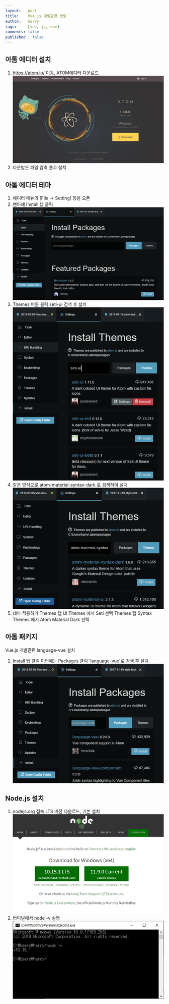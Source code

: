 ```yaml
---
layout:   post
title:    Vue.js 개발환경 셋팅
author:   harry
tags:     [vue, js, dev]
comments: false
published : false
---
```

<!-- Start Writing Below in Markdown -->
## 아톰 에디터 설치
1. https://atom.io/ 이동, ATOM에디터 다운로드
![atom_01](/images/vue_atom/atom_01.png)
2. 다운받은 파일 압축 풀고 설치

## 아톰 에디터 테마
1. 에디터 메뉴의 [File -> Setting] 창을 오픈
2. 맨아래 Install 탭 클릭
![atom_02](/images/vue_atom/atom_02.png)
3. Themes 버튼 클릭 seti-ui 검색 후 설치
![atom_03](/images/vue_atom/atom_03.png)
4. 같은 방식으로 atom-material-syntax-dark 로 검색하여 설치
![atom_04](/images/vue_atom/atom_04.png)
5. 테마 적용하기
Themes 탭 UI Themes 에서 Seti 선택
Themes 탭 Syntax Themes 에서 Atom Material Dark 선택

## 아톰 패키지
Vue.js 개발관련 language-vue 설치
1. Install 탭 클릭 이번에는 Packages 클릭 'language-vue'로 검색 후 설치
![atom_05](/images/vue_atom/atom_05.png)

## Node.js 설치
1. nodejs.org 접속 LTS 버전 다운로드, 기본 설치
![nodejs_01](/images/vue_atom/nodejs_01.png)
2. 터미널에서 node -v 실행
![nodejs_02](/images/vue_atom/nodejs_02.png)
